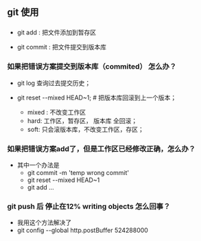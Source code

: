 ## git 使用

### 

- git add : 把文件添加到暂存区

- git commit : 把文件提交到版本库


### 如果把错误方案提交到版本库（commited） 怎么办？

- git log 查询过去提交历史；

- git reset --mixed HEAD~1;  # 把版本库回滚到上一个版本；
	- mixed : 不改变工作区
	- hard: 工作区，暂存区， 版本库 全回滚；
	- soft: 只会滚版本库，不改变工作区，存区；


### 如果把错误方案add了，但是工作区已经修改正确，怎么办？
- 其中一个办法是 
	- git commit -m 'temp wrong commit'
	- git reset --mixed HEAD~1
	- git add ...
	
###  git push 后 停止在12% writing objects 怎么回事？
- 我用这个方法解决了
- git config --global http.postBuffer 524288000